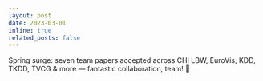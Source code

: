 ```yaml
---
layout: post
date: 2023-03-01
inline: true
related_posts: false
---
```


Spring surge: seven team papers accepted across CHI LBW, EuroVis, KDD, TKDD, TVCG & more — fantastic collaboration, team! 🌟